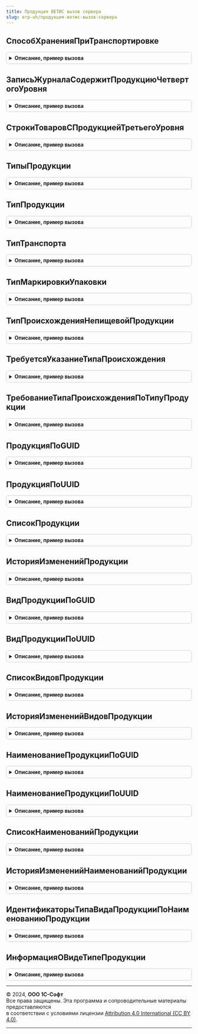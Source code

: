 ```yaml
---
title: Продукция ВЕТИС вызов сервера
slug: erp-uh/продукция-ветис-вызов-сервера
---
```



## СпособХраненияПриТранспортировке
<details style="margin: 1em 0; padding: 0.5em; border: 1px solid #ccc; border-radius: 6px;">

<summary style="font-weight: bold; cursor: pointer;">Описание, пример вызова</summary>

```bsl

// Переводит значение перечисления в строку и обратно, для обмена с ВетИС
//
// Параметры:
//  ЗначениеПоиска - Строка, ПеречислениеСсылка.СпособыХраненияПриТранспортировкеВЕТИС - значение для перекодировки
//
// Возвращаемое значение:
//  Строка, ПеречислениеСсылка.СпособыХраненияПриТранспортировкеВЕТИС - значение после перекодировки
//
Функция СпособХраненияПриТранспортировке(ЗначениеПоиска) Экспорт
```

Пример вызова
```bsl
Результат = ПродукцияВЕТИСВызовСервера.СпособХраненияПриТранспортировке(ЗначениеПоиска) 
```
</details>

## ЗаписьЖурналаСодержитПродукциюЧетвертогоУровня
<details style="margin: 1em 0; padding: 0.5em; border: 1px solid #ccc; border-radius: 6px;">

<summary style="font-weight: bold; cursor: pointer;">Описание, пример вызова</summary>

```bsl


// Определяет, содержит ли запись складского учета продукцию четвертого уровня.
//
// Параметры:
// 	ЗаписьСкладскогоЖурнала - СправочникСсылка.ЗаписиСкладскогоЖурналаВЕТИС - проверяемая запись
// Возвращаемое значение:
// 	Булево - Возвращает истину, если запись складского журнала содержит продукцию четвертого уровня
//
Функция ЗаписьЖурналаСодержитПродукциюЧетвертогоУровня(ЗаписьСкладскогоЖурнала) Экспорт
```

Пример вызова
```bsl
Результат = ПродукцияВЕТИСВызовСервера.ЗаписьЖурналаСодержитПродукциюЧетвертогоУровня(ЗаписьСкладскогоЖурнала) 
```
</details>

## СтрокиТоваровСПродукциейТретьегоУровня
<details style="margin: 1em 0; padding: 0.5em; border: 1px solid #ccc; border-radius: 6px;">

<summary style="font-weight: bold; cursor: pointer;">Описание, пример вызова</summary>

```bsl

// Возвращает массив номеров строк из ТЧ Товары, содержащих продукцию третьего уровня.
//
// Параметры:
//  Товары - ТаблицаЗначений - таблица для проверки
//   * НомерСтроки             - Число                                         - Номер строки в ТЧ
//   * ЗаписьСкладскогоЖурнала - СправочникСсылка.ЗаписиСкладскогоЖурналаВЕТИС - Запись складского журнала из ТЧ
//   * Продукция               - СправочникСсылка.ПродукцияВЕТИС               - Продукция из ТЧ
// Возвращаемое значение:
// 	Массив - список номеров строк, содержащих продукцию третьего уровня.
//
Функция СтрокиТоваровСПродукциейТретьегоУровня(Товары) Экспорт
```

Пример вызова
```bsl
Результат = ПродукцияВЕТИСВызовСервера.СтрокиТоваровСПродукциейТретьегоУровня(Товары) 
```
</details>

## ТипыПродукции
<details style="margin: 1em 0; padding: 0.5em; border: 1px solid #ccc; border-radius: 6px;">

<summary style="font-weight: bold; cursor: pointer;">Описание, пример вызова</summary>

```bsl

// Возвращает соответствие типов продукции ВетИС.
//
// Возвращаемое значение:
//  Соответствие - Соответствие типов продукции.
//
Функция ТипыПродукции() Экспорт
```

Пример вызова
```bsl
Результат = ПродукцияВЕТИСВызовСервера.ТипыПродукции() 
```
</details>

## ТипПродукции
<details style="margin: 1em 0; padding: 0.5em; border: 1px solid #ccc; border-radius: 6px;">

<summary style="font-weight: bold; cursor: pointer;">Описание, пример вызова</summary>

```bsl

// Переводит значение перечисления в число и обратно, для обмена с ВетИС
//
// Параметры:
//  ЗначениеПоиска - Число, СправочникСсылка.ПродукцияВЕТИС - значение для перекодировки
//
// Возвращаемое значение:
//  Число, СправочникСсылка.ПродукцияВЕТИС - значение после перекодировки
//
Функция ТипПродукции(ЗначениеПоиска) Экспорт
```

Пример вызова
```bsl
Результат = ПродукцияВЕТИСВызовСервера.ТипПродукции(ЗначениеПоиска) 
```
</details>

## ТипТранспорта
<details style="margin: 1em 0; padding: 0.5em; border: 1px solid #ccc; border-radius: 6px;">

<summary style="font-weight: bold; cursor: pointer;">Описание, пример вызова</summary>

```bsl

// Переводит значение перечисления в число и обратно, для обмена с ВетИС
//
// Параметры:
//  ЗначениеПоиска - Число, ПеречислениеСсылка.ТипыТранспортаВЕТИС - значение для перекодировки
//
// Возвращаемое значение:
//  Число, СправочникСсылка.ПродукцияВЕТИС - значение после перекодировки
//
Функция ТипТранспорта(ЗначениеПоиска) Экспорт
```

Пример вызова
```bsl
Результат = ПродукцияВЕТИСВызовСервера.ТипТранспорта(ЗначениеПоиска) 
```
</details>

## ТипМаркировкиУпаковки
<details style="margin: 1em 0; padding: 0.5em; border: 1px solid #ccc; border-radius: 6px;">

<summary style="font-weight: bold; cursor: pointer;">Описание, пример вызова</summary>

```bsl

// Переводит значение перечисления в строку и обратно, для обмена с ВетИС
//
// Параметры:
//  ЗначениеПоиска - Строка, ПеречислениеСсылка.ТипыМаркировкиУпаковокВЕТИС - значение для перекодировки
//
// Возвращаемое значение:
//  Строка, ПеречислениеСсылка.ТипыМаркировкиУпаковокВЕТИС - значение после перекодировки
//
Функция ТипМаркировкиУпаковки(ЗначениеПоиска) Экспорт
```

Пример вызова
```bsl
Результат = ПродукцияВЕТИСВызовСервера.ТипМаркировкиУпаковки(ЗначениеПоиска) 
```
</details>

## ТипПроисхожденияНепищевойПродукции
<details style="margin: 1em 0; padding: 0.5em; border: 1px solid #ccc; border-radius: 6px;">

<summary style="font-weight: bold; cursor: pointer;">Описание, пример вызова</summary>

```bsl

// Переводит значение перечисления в строку и обратно, для обмена с ВетИС
//
// Параметры:
//  ЗначениеПоиска - Строка, ПеречислениеСсылка.ТипыПроисхожденияНепищевойПродукцииВЕТИС - значение для перекодировки
//
// Возвращаемое значение:
//  Строка, ПеречислениеСсылка.ТипыПроисхожденияНепищевойПродукцииВЕТИС - значение после перекодировки
//
Функция ТипПроисхожденияНепищевойПродукции(ЗначениеПоиска) Экспорт
```

Пример вызова
```bsl
Результат = ПродукцияВЕТИСВызовСервера.ТипПроисхожденияНепищевойПродукции(ЗначениеПоиска) 
```
</details>

## ТребуетсяУказаниеТипаПроисхождения
<details style="margin: 1em 0; padding: 0.5em; border: 1px solid #ccc; border-radius: 6px;">

<summary style="font-weight: bold; cursor: pointer;">Описание, пример вызова</summary>

```bsl

Функция ТребуетсяУказаниеТипаПроисхождения(Продукция) Экспорт
```

Пример вызова
```bsl
Результат = ПродукцияВЕТИСВызовСервера.ТребуетсяУказаниеТипаПроисхождения(Продукция) 
```
</details>

## ТребованиеТипаПроисхожденияПоТипуПродукции
<details style="margin: 1em 0; padding: 0.5em; border: 1px solid #ccc; border-radius: 6px;">

<summary style="font-weight: bold; cursor: pointer;">Описание, пример вызова</summary>

```bsl

Функция ТребованиеТипаПроисхожденияПоТипуПродукции(ТипПродукции) Экспорт
```

Пример вызова
```bsl
Результат = ПродукцияВЕТИСВызовСервера.ТребованиеТипаПроисхожденияПоТипуПродукции(ТипПродукции) 
```
</details>

## ПродукцияПоGUID
<details style="margin: 1em 0; padding: 0.5em; border: 1px solid #ccc; border-radius: 6px;">

<summary style="font-weight: bold; cursor: pointer;">Описание, пример вызова</summary>

```bsl

// Возвращает продукцию по идентификатору.
//
// Параметры:
//  Идентификатор - ОпределяемыйТип.УникальныйИдентификаторИС - Идентификатор.
//
// Возвращаемое значение:
//  Структура - см. функцию ИнтеграцияВЕТИСКлиентСервер.РезультатВыполненияЗапросаЭлементаКлассификатора().
//
Функция ПродукцияПоGUID(Идентификатор, ПараметрыОбмена = Неопределено) Экспорт
```

Пример вызова
```bsl
Результат = ПродукцияВЕТИСВызовСервера.ПродукцияПоGUID(Идентификатор, ПараметрыОбмена);
```
</details>

## ПродукцияПоUUID
<details style="margin: 1em 0; padding: 0.5em; border: 1px solid #ccc; border-radius: 6px;">

<summary style="font-weight: bold; cursor: pointer;">Описание, пример вызова</summary>

```bsl

// Возвращает продукцию по идентификатору.
//
// Параметры:
//  Идентификатор - ОпределяемыйТип.УникальныйИдентификаторИС - Идентификатор.
//
// Возвращаемое значение:
//  Структура - см. функцию ИнтеграцияВЕТИСКлиентСервер.РезультатВыполненияЗапросаЭлементаКлассификатора().
//
Функция ПродукцияПоUUID(Идентификатор, ПараметрыОбмена = Неопределено) Экспорт
```

Пример вызова
```bsl
Результат = ПродукцияВЕТИСВызовСервера.ПродукцияПоUUID(Идентификатор, ПараметрыОбмена);
```
</details>

## СписокПродукции
<details style="margin: 1em 0; padding: 0.5em; border: 1px solid #ccc; border-radius: 6px;">

<summary style="font-weight: bold; cursor: pointer;">Описание, пример вызова</summary>

```bsl

// Возвращает список продукции.
//
// Параметры:
//  КодТипаПродукции - Число - Код типа продукции.
//  НомерСтраницы - Число - Номер страницы.
//  ПоискСсылок - Булево - Поиск существующих ссылок в ИБ.
//
// Возвращаемое значение:
//  Структура - см. функцию ИнтеграцияВЕТИСКлиентСервер.РезультатВыполненияЗапросаЭлементовКлассификатора().
//
Функция СписокПродукции(КодТипаПродукции, НомерСтраницы = 1, ПоискСсылок = Ложь) Экспорт
```

Пример вызова
```bsl
Результат = ПродукцияВЕТИСВызовСервера.СписокПродукции(КодТипаПродукции, НомерСтраницы, ПоискСсылок);
```
</details>

## ИсторияИзмененийПродукции
<details style="margin: 1em 0; padding: 0.5em; border: 1px solid #ccc; border-radius: 6px;">

<summary style="font-weight: bold; cursor: pointer;">Описание, пример вызова</summary>

```bsl

// Возвращает список измененных за период элементов продукции.
//
// Параметры:
//  Интервал - Структура - Структура со свойствами:
//   * НачалоПериода - Дата - Дата начала периода.
//   * КонецПериода - Дата - Дата окончания периода.
//  НомерСтраницы - Число - Номер страницы.
//
// Возвращаемое значение:
//  Структура - см. функцию ИнтеграцияВЕТИСКлиентСервер.РезультатВыполненияЗапросаЭлементовКлассификатора().
//
Функция ИсторияИзмененийПродукции(Интервал, НомерСтраницы = 1, Экспорт
```

Пример вызова
```bsl
Результат = ПродукцияВЕТИСВызовСервера.ИсторияИзмененийПродукции(Интервал, НомерСтраницы, );
```
</details>

## ВидПродукцииПоGUID
<details style="margin: 1em 0; padding: 0.5em; border: 1px solid #ccc; border-radius: 6px;">

<summary style="font-weight: bold; cursor: pointer;">Описание, пример вызова</summary>

```bsl

// Возвращает вид продукции по идентификатору.
//
// Параметры:
//  Идентификатор - ОпределяемыйТип.УникальныйИдентификаторИС - Идентификатор.
//
// Возвращаемое значение:
//  Структура - см. функцию ИнтеграцияВЕТИСКлиентСервер.РезультатВыполненияЗапросаЭлементаКлассификатора().
//
Функция ВидПродукцииПоGUID(Идентификатор, ПараметрыОбмена = Неопределено) Экспорт
```

Пример вызова
```bsl
Результат = ПродукцияВЕТИСВызовСервера.ВидПродукцииПоGUID(Идентификатор, ПараметрыОбмена);
```
</details>

## ВидПродукцииПоUUID
<details style="margin: 1em 0; padding: 0.5em; border: 1px solid #ccc; border-radius: 6px;">

<summary style="font-weight: bold; cursor: pointer;">Описание, пример вызова</summary>

```bsl

// Возвращает вид продукции по идентификатору.
//
// Параметры:
//  Идентификатор - ОпределяемыйТип.УникальныйИдентификаторИС - Идентификатор.
//
// Возвращаемое значение:
//  Структура - см. функцию ИнтеграцияВЕТИСКлиентСервер.РезультатВыполненияЗапросаЭлементаКлассификатора().
//
Функция ВидПродукцииПоUUID(Идентификатор, ПараметрыОбмена = Неопределено) Экспорт
```

Пример вызова
```bsl
Результат = ПродукцияВЕТИСВызовСервера.ВидПродукцииПоUUID(Идентификатор, ПараметрыОбмена);
```
</details>

## СписокВидовПродукции
<details style="margin: 1em 0; padding: 0.5em; border: 1px solid #ccc; border-radius: 6px;">

<summary style="font-weight: bold; cursor: pointer;">Описание, пример вызова</summary>

```bsl

// Возвращает список видов продукции.
//
// Параметры:
//  НомерСтраницы - Число - Номер страницы.
//  ПоискСсылок - Булево - Поиск существующих ссылок в ИБ.
//
// Возвращаемое значение:
//  Структура - см. функцию ИнтеграцияВЕТИСКлиентСервер.РезультатВыполненияЗапросаЭлементовКлассификатора().
//
Функция СписокВидовПродукции(GUIDПродукции, НомерСтраницы = 1, ПоискСсылок = Ложь) Экспорт
```

Пример вызова
```bsl
Результат = ПродукцияВЕТИСВызовСервера.СписокВидовПродукции(GUIDПродукции, НомерСтраницы, ПоискСсылок);
```
</details>

## ИсторияИзмененийВидовПродукции
<details style="margin: 1em 0; padding: 0.5em; border: 1px solid #ccc; border-radius: 6px;">

<summary style="font-weight: bold; cursor: pointer;">Описание, пример вызова</summary>

```bsl

// Возвращает список измененных за период видов продукции.
//
// Параметры:
//  Интервал - Структура - Структура со свойствами:
//   * НачалоПериода - Дата - Дата начала периода.
//   * КонецПериода - Дата - Дата окончания периода.
//  НомерСтраницы - Число - Номер страницы.
//
// Возвращаемое значение:
//  Структура - см. функцию ИнтеграцияВЕТИСКлиентСервер.РезультатВыполненияЗапросаЭлементовКлассификатора().
//
Функция ИсторияИзмененийВидовПродукции(Интервал, НомерСтраницы = 1, Экспорт
```

Пример вызова
```bsl
Результат = ПродукцияВЕТИСВызовСервера.ИсторияИзмененийВидовПродукции(Интервал, НомерСтраницы, );
```
</details>

## НаименованиеПродукцииПоGUID
<details style="margin: 1em 0; padding: 0.5em; border: 1px solid #ccc; border-radius: 6px;">

<summary style="font-weight: bold; cursor: pointer;">Описание, пример вызова</summary>

```bsl

// Возвращает наименование продукции по идентификатору.
//
// Параметры:
//  Идентификатор - ОпределяемыйТип.УникальныйИдентификаторИС - Идентификатор.
//
// Возвращаемое значение:
//  Структура - см. функцию ИнтеграцияВЕТИСКлиентСервер.РезультатВыполненияЗапросаЭлементаКлассификатора().
//
Функция НаименованиеПродукцииПоGUID(Идентификатор, ПараметрыОбмена = Неопределено) Экспорт
```

Пример вызова
```bsl
Результат = ПродукцияВЕТИСВызовСервера.НаименованиеПродукцииПоGUID(Идентификатор, ПараметрыОбмена);
```
</details>

## НаименованиеПродукцииПоUUID
<details style="margin: 1em 0; padding: 0.5em; border: 1px solid #ccc; border-radius: 6px;">

<summary style="font-weight: bold; cursor: pointer;">Описание, пример вызова</summary>

```bsl

// Возвращает наименование продукции по идентификатору.
//
// Параметры:
//  Идентификатор - ОпределяемыйТип.УникальныйИдентификаторИС - Идентификатор.
//
// Возвращаемое значение:
//  Структура - см. функцию ИнтеграцияВЕТИСКлиентСервер.РезультатВыполненияЗапросаЭлементаКлассификатора().
//
Функция НаименованиеПродукцииПоUUID(Идентификатор, ПараметрыОбмена = Неопределено) Экспорт
```

Пример вызова
```bsl
Результат = ПродукцияВЕТИСВызовСервера.НаименованиеПродукцииПоUUID(Идентификатор, ПараметрыОбмена);
```
</details>

## СписокНаименованийПродукции
<details style="margin: 1em 0; padding: 0.5em; border: 1px solid #ccc; border-radius: 6px;">

<summary style="font-weight: bold; cursor: pointer;">Описание, пример вызова</summary>

```bsl

// Возвращает список наименований продукции.
//
// Параметры:
//  НомерСтраницы - Число - Номер страницы.
//
// Возвращаемое значение:
//  Структура - см. функцию ИнтеграцияВЕТИСКлиентСервер.РезультатВыполненияЗапросаЭлементовКлассификатора().
//
Функция СписокНаименованийПродукции(ПараметрыОтбора, НомерСтраницы = 1) Экспорт
```

Пример вызова
```bsl
Результат = ПродукцияВЕТИСВызовСервера.СписокНаименованийПродукции(ПараметрыОтбора, НомерСтраницы);
```
</details>

## ИсторияИзмененийНаименованийПродукции
<details style="margin: 1em 0; padding: 0.5em; border: 1px solid #ccc; border-radius: 6px;">

<summary style="font-weight: bold; cursor: pointer;">Описание, пример вызова</summary>

```bsl

// Возвращает список измененных за период наименований продукции.
//
// Параметры:
//  Интервал - Структура - Структура со свойствами:
//   * НачалоПериода - Дата - Дата начала периода.
//   * КонецПериода - Дата - Дата окончания периода.
//  НомерСтраницы - Число - Номер страницы.
//
// Возвращаемое значение:
//  Структура - см. функцию ИнтеграцияВЕТИСКлиентСервер.РезультатВыполненияЗапросаЭлементовКлассификатора().
//
Функция ИсторияИзмененийНаименованийПродукции(Интервал, НомерСтраницы = 1, Экспорт
```

Пример вызова
```bsl
Результат = ПродукцияВЕТИСВызовСервера.ИсторияИзмененийНаименованийПродукции(Интервал, НомерСтраницы, );
```
</details>

## ИдентификаторыТипаВидаПродукцииПоНаименованиюПродукции
<details style="margin: 1em 0; padding: 0.5em; border: 1px solid #ccc; border-radius: 6px;">

<summary style="font-weight: bold; cursor: pointer;">Описание, пример вызова</summary>

```bsl

Функция ИдентификаторыТипаВидаПродукцииПоНаименованиюПродукции(ПродукцияСсылка) Экспорт
```

Пример вызова
```bsl
Результат = ПродукцияВЕТИСВызовСервера.ИдентификаторыТипаВидаПродукцииПоНаименованиюПродукции(ПродукцияСсылка) 
```
</details>

## ИнформацияОВидеТипеПродукции
<details style="margin: 1em 0; padding: 0.5em; border: 1px solid #ccc; border-radius: 6px;">

<summary style="font-weight: bold; cursor: pointer;">Описание, пример вызова</summary>

```bsl

Функция ИнформацияОВидеТипеПродукции(Знач ТипПродукции, Знач Продукция, Знач ВидПродукции, ДобавитьВЗаголовокПолныйПуть = Истина) Экспорт
```

Пример вызова
```bsl
Результат = ПродукцияВЕТИСВызовСервера.ИнформацияОВидеТипеПродукции(ТипПродукции, Продукция, ВидПродукции, ДобавитьВЗаголовокПолныйПуть);
```
</details>

---

© 2024, **ООО 1С-Софт**  
Все права защищены. Эта программа и сопроводительные материалы предоставляются  
в соответствии с условиями лицензии [Attribution 4.0 International (CC BY 4.0)](https://creativecommons.org/licenses/by/4.0/legalcode).

---
